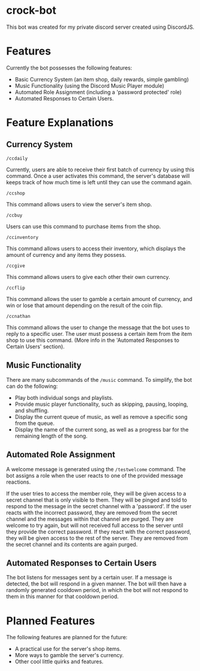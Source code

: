 # crock-bot
This bot was created for my private discord server created using DiscordJS.

# Features
Currently the bot possesses the following features:
- Basic Currency System (an item shop, daily rewards, simple gambling)
- Music Functionality (using the Discord Music Player module)
- Automated Role Assignment (including a 'password protected' role)
- Automated Responses to Certain Users.

# Feature Explanations
## Currency System
`/ccdaily`

Currently, users are able to receive their first batch of currency by using this command. Once a user activates this command, the server's database will keeps track of how much time is left until they can use the command again.

`/ccshop`

This command allows users to view the server's item shop.

`/ccbuy`

Users can use this command to purchase items from the shop.

`/ccinventory`

This command allows users to access their inventory, which displays the amount of currency and any items they possess.

`/ccgive`

This command allows users to give each other their own currency.

`/ccflip`

This command allows the user to gamble a certain amount of currency, and win or lose that amount depending on the result of the coin flip.

`/ccnathan`

This command allows the user to change the message that the bot uses to reply to a specific user. The user must possess a certain item from the item shop to use this command. (More info in the 'Automated Responses to Certain Users' section).

## Music Functionality
There are many subcommands of the `/music` command. To simplify, the bot can do the following:

- Play both individual songs and playlists.
- Provide music player functionality, such as skipping, pausing, looping, and shuffling.
- Display the current queue of music, as well as remove a specific song from the queue.
- Display the name of the current song, as well as a progress bar for the remaining length of the song.

## Automated Role Assignment
A welcome message is generated using the `/testwelcome` command. The bot assigns a role when the user reacts to one of the provided message reactions.

If the user tries to access the member role, they will be given access to a secret channel that is only visible to them. They will be pinged and told to respond to the message in the secret channel with a 'password'. If the user reacts with the incorrect password, they are removed from the secret channel and the messages within that channel are purged. They are welcome to try again, but will not received full access to the server until they provide the correct password. If they react with the correct password, they will be given access to the rest of the server. They are removed from the secret channel and its contents are again purged.

## Automated Responses to Certain Users
The bot listens for messages sent by a certain user. If a message is detected, the bot will respond in a given manner. The bot will then have a randomly generated cooldown period, in which the bot will not respond to them in this manner for that cooldown period.

# Planned Features
The following features are planned for the future:
- A practical use for the server's shop items.
- More ways to gamble the server's currency.
- Other cool little quirks and features.